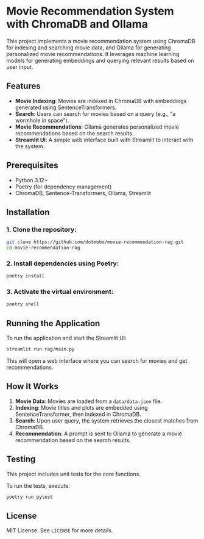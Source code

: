 # Movie Recommendation System with ChromaDB and Ollama

This project implements a movie recommendation system using ChromaDB for indexing and searching movie data, and Ollama for generating personalized movie recommendations. It leverages machine learning models for generating embeddings and querying relevant results based on user input.

## Features
- **Movie Indexing**: Movies are indexed in ChromaDB with embeddings generated using SentenceTransformers.
- **Search**: Users can search for movies based on a query (e.g., "a wormhole in space").
- **Movie Recommendations**: Ollama generates personalized movie recommendations based on the search results.
- **Streamlit UI**: A simple web interface built with Streamlit to interact with the system.

## Prerequisites

- Python 3.12+
- Poetry (for dependency management)
- ChromaDB, Sentence-Transformers, Ollama, Streamlit

## Installation

### 1. Clone the repository:

```bash
git clone https://github.com/dotmobo/movie-recommendation-rag.git
cd movie-recommendation-rag
```

### 2. Install dependencies using Poetry:

```bash
poetry install
```

### 3. Activate the virtual environment:

```bash
poetry shell
```

## Running the Application

To run the application and start the Streamlit UI:

```bash
streamlit run rag/main.py
```

This will open a web interface where you can search for movies and get recommendations.

## How It Works

1. **Movie Data**: Movies are loaded from a `data/data.json` file.
2. **Indexing**: Movie titles and plots are embedded using SentenceTransformer, then indexed in ChromaDB.
3. **Search**: Upon user query, the system retrieves the closest matches from ChromaDB.
4. **Recommendation**: A prompt is sent to Ollama to generate a movie recommendation based on the search results.

## Testing

This project includes unit tests for the core functions.

To run the tests, execute:

```bash
poetry run pytest
```

## License

MIT License. See `LICENSE` for more details.
